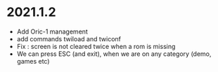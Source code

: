 # 2021.1.2
* Add Oric-1 management
* add commands twiload and twiconf
* Fix : screen is not cleared twice when a rom is missing
* We can press ESC (and exit), when we are on any category (demo, games etc)